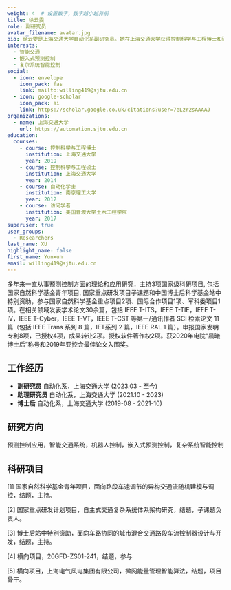 ```yaml
---
weight: 4  # 设置数字，数字越小越靠前
title: 徐云雯
role: 副研究员
avatar_filename: avatar.jpg
bio: 徐云雯是上海交通大学自动化系副研究员。她在上海交通大学获得控制科学与工程博士和硕士学位，在南京理工大学获得自动化学士学位。她曾在普渡大学担任访问学者，并在上海交通大学担任博士后和研究职位。她的研究重点是预测控制应用、智能交通系统、嵌入式预测控制和复杂系统智能控制。她在顶级期刊和会议上发表了大量论文，并参与了多个重要研究项目。
interests:
  - 智能交通
  - 嵌入式预测控制
  - 复杂系统智能控制
social:
  - icon: envelope
    icon_pack: fas
    link: mailto:willing419@sjtu.edu.cn
  - icon: google-scholar
    icon_pack: ai
    link: https://scholar.google.co.uk/citations?user=7eLzr2sAAAAJ
organizations:
  - name: 上海交通大学
    url: https://automation.sjtu.edu.cn
education:
  courses:
    - course: 控制科学与工程博士
      institution: 上海交通大学
      year: 2019
    - course: 控制科学与工程硕士
      institution: 上海交通大学
      year: 2014
    - course: 自动化学士
      institution: 南京理工大学
      year: 2012
    - course: 访问学者
      institution: 美国普渡大学土木工程学院
      year: 2017
superuser: true
user_groups:
  - Researchers
last_name: XU
highlight_name: false
first_name: Yunxun
email: willing419@sjtu.edu.cn
---
```

多年来一直从事预测控制方面的理论和应用研究，主持3项国家级科研项目, 包括国家自然科学基金青年项目, 国家重点研发项目子课题和中国博士后科学基金站中特别资助，参与国家自然科学基金重点项目2项、国际合作项目1项、军科委项目1项。在相关领域发表学术论文30余篇，包括 IEEE T-ITS，IEEE T-TIE，IEEE T-IV，IEEE T-Cyber，IEEE T-VT，IEEE T-CST 等第一/通讯作者 SCI 检索论文 11 篇（包括 IEEE Trans 系列 8 篇，IET系列 2 篇，IEEE RAL 1 篇）。申报国家发明专利8项，已授权4项，成果转让2项。授权软件著作权2项。获2020年电院“晨曦博士后”称号和2019年亚控会最佳论文入围奖。

## 工作经历

* **副研究员** 自动化系，上海交通大学 (2023.03 - 至今)
* **助理研究员** 自动化系，上海交通大学 (2021.10 - 2023)
* **博士后** 自动化系，上海交通大学 (2019-08 - 2021-10)

## 研究方向

预测控制应用，智能交通系统，机器人控制，嵌入式预测控制，复杂系统智能控制

## 科研项目

[1] 国家自然科学基金青年项目，面向路段车速调节的异构交通流随机建模与调控，结题，主持。

[2] 国家重点研发计划项目，自主式交通复杂系统体系架构研究，结题，子课题负责人。

[3] 博士后站中特别资助，面向车路协同的城市混合交通路段车流控制器设计与开发，结题，主持。

[4] 横向项目，20GFD-ZS01-241，结题，参与

[5] 横向项目，上海电气风电集团有限公司，微网能量管理智能算法，结题，项目骨干。



